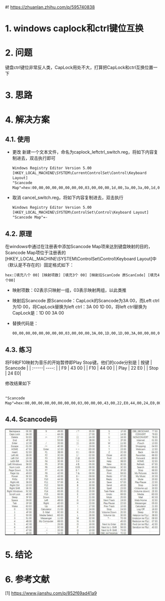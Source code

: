 #! https://zhuanlan.zhihu.com/p/595740838
# 1. windows caplock和ctrl键位互换

# 2. 问题

键盘ctrl键位非常反人类，CapLock用处不大，打算把CapLock和ctrl互换位置一下

# 3. 思路

# 4. 解决方案

## 4.1. 使用
* 更改
  新建一个文本文件，命名为caplock_leftctrl_switch.reg，将如下内容复制进去，双击执行即可
  ~~~
  Windows Registry Editor Version 5.00
  [HKEY_LOCAL_MACHINE\SYSTEM\CurrentControlSet\Control\Keyboard Layout]
  "Scancode Map"=hex:00,00,00,00,00,00,00,00,03,00,00,00,1d,00,3a,00,3a,00,1d,00,00,00,00,00
  ~~~

* 取消
  cancel_switch.reg，将如下内容复制进去，双击执行
  ~~~
  Windows Registry Editor Version 5.00
  [HKEY_LOCAL_MACHINE\SYSTEM\ControlSet\Control\Keyboard Layout]
  "Scancode Map"=-
  ~~~

## 4.2. 原理

在windows中通过在注册表中添加Scancode Map项来达到键盘映射的目的，Scancode Map项位于注册表的[HKEY_LOCAL_MACHINE\SYSTEM\ControlSet\Control\Keyboard Layout]中（默认是不存在的）固定格式如下：

~~~
hex:[填充八个 00] [映射项数] [填充3个 00] [映射后ScanCode 原ScanCode] [填充4个00]
~~~

* 映射项数：02表示只映射一组，03表示映射两组，以此类推

* 映射后Scancode 原Scancode：CapLock的Scancode为3A 00，而Left ctrl为1D 00，将CapLock替换为left ctrl：3A 00 1D 00，将left ctrl替换为CapLock是：1D 00 3A 00

* 替换代码是：
  ~~~
  00,00,00,00,00,00,00,00,03,00,00,00,3A,00,1D,00,1D,00,3A,00,00,00,00,00
  ~~~


## 4.3. 练习

将F9和F10映射为音乐的开始暂停即Play Stop键。他们的code分别是
| 按键 | Scancode |
| :-----| ----: |
| F9 | 43 00 |
| F10 | 44 00 |
| Play | 22 E0 |
| Stop | 24 E0|

修改结果如下

~~~

"Scancode Map"=hex:00,00,00,00,00,00,00,00,03,00,00,00,43,00,22,E0,44,00,24,E0,00,00,00,00
~~~

## 4.4. Scancode码

![keyboard_scancode.png](keyboard_scancode.png)

# 5. 结论


# 6. 参考文献

[1] https://www.jianshu.com/p/852f69ad41a9